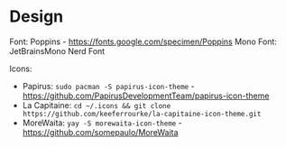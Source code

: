 # Design
Font: Poppins - https://fonts.google.com/specimen/Poppins
Mono Font: JetBrainsMono Nerd Font

Icons:
- Papirus: `sudo pacman -S papirus-icon-theme` - https://github.com/PapirusDevelopmentTeam/papirus-icon-theme
- La Capitaine: `cd ~/.icons && git clone https://github.com/keeferrourke/la-capitaine-icon-theme.git`
- MoreWaita: `yay -S morewaita-icon-theme` - https://github.com/somepaulo/MoreWaita
